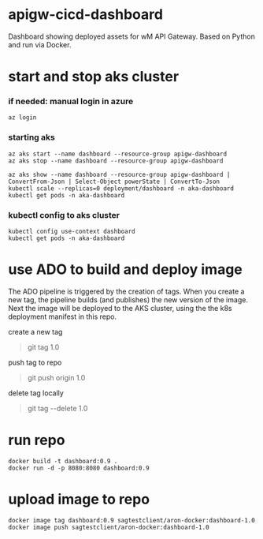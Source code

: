 # apigw-cicd-dashboard
Dashboard showing deployed assets for wM API Gateway. Based on Python and run via Docker.

# start and stop aks cluster
### if needed: manual login in azure
```
az login
```
### starting aks

```
az aks start --name dashboard --resource-group apigw-dashboard
az aks stop --name dashboard --resource-group apigw-dashboard

az aks show --name dashboard --resource-group apigw-dashboard | ConvertFrom-Json | Select-Object powerState | ConvertTo-Json
kubectl scale --replicas=0 deployment/dashboard -n aka-dashboard
kubectl get pods -n aka-dashboard
```

### kubectl config to aks cluster
```
kubectl config use-context dashboard
kubectl get pods -n aka-dashboard
```

# use ADO to build and deploy image
The ADO pipeline is triggered by the creation of tags.
When you create a new tag, the pipeline builds (and publishes) the new version of the image.
Next the image will be deployed to the AKS cluster, using the the k8s deployment manifest in this repo.

create a new tag
> git tag 1.0

push tag to repo
> git push origin 1.0

delete tag locally
> git tag --delete 1.0

# run repo
```
docker build -t dashboard:0.9 .
docker run -d -p 8080:8080 dashboard:0.9
```

# upload image to repo
```
docker image tag dashboard:0.9 sagtestclient/aron-docker:dashboard-1.0
docker image push sagtestclient/aron-docker:dashboard-1.0
```
